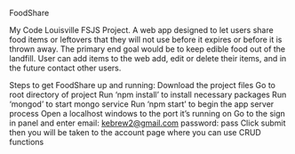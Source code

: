 FoodShare

My Code Louisville FSJS Project. A web app designed to let users share food items or leftovers that they will not use before it expires or before it is thrown away.  The primary end goal would be to keep edible food out of the landfill.  User can add items to the web add, edit or delete their items, and in the future contact other users.


Steps to get FoodShare up and running:
  Download the project files
  Go to root directory of project
  Run ‘npm install’ to install necessary packages
  Run ‘mongod’ to start mongo service
  Run ‘npm start’ to begin the app server process
  Open a localhost windows to the port it’s running on
  Go to the sign in panel and enter email: kebrew2@gmail.com password: pass
  Click submit then you will be taken to the account page where you can use CRUD functions
